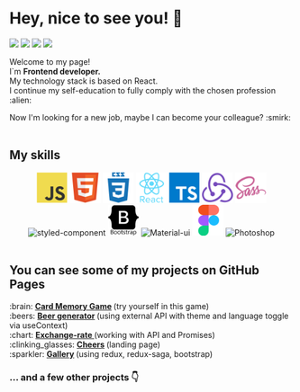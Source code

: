 
# Hey, nice to see you! 👋

<a href="mailto:sitnikova.olga.v@outlook.com" target="_blank"><img src="https://img.shields.io/badge/Email-0078D4?style=for-the-badge&logo=microsoft-outlook&logoColor=white" height="30"/></a>
<a href="https://t.me/olga_sitnikova" target="_blank"><img src="https://img.shields.io/badge/Telegram-2CA5E0?style=for-the-badge&logo=telegram&logoColor=white" height="30"/></a>
<a href="https://www.linkedin.com/in/olga-sitnikova-a331a3230/" target="_blank"><img src="https://img.shields.io/badge/LinkedIn-0077B5?style=for-the-badge&logo=linkedin&logoColor=white" height="30"/></a>
<a href="https://www.instagram.com/sitnikovaolga_/" target="_blank"><img src="https://img.shields.io/badge/Instagram-E4405F?style=for-the-badge&logo=instagram&logoColor=white" height="30"/></a>


<div>Welcome to my page!</div>
<div>I`m <b>Frontend developer.</b></div>
<div>My technology stack is based on React. </div>
<div>I continue my self-education to fully comply with the chosen profession :alien: </v>
<p></p>
<div>Now I'm looking for a new job, maybe I can become your colleague? :smirk: </div>

</br>

  
## My skills

<div align="center">
<img src="https://github.com/devicons/devicon/blob/master/icons/javascript/javascript-original.svg" title="JavaScript" alt="JavaScript" width="55" height="55"/>
<img src="https://github.com/devicons/devicon/blob/master/icons/html5/html5-original.svg" title="HTML5" alt="HTML" width="55" height="55"/>
<img src="https://github.com/devicons/devicon/blob/master/icons/css3/css3-plain-wordmark.svg"  title="CSS3" alt="CSS" width="55" height="55"/>
<img src="https://github.com/devicons/devicon/blob/master/icons/react/react-original-wordmark.svg" title="React" alt="React" width="55" height="55"/>
<img src="https://github.com/devicons/devicon/blob/master/icons/typescript/typescript-original.svg" title="TypeScript " alt="TypeScript" width="55" height="55"/>
<img src="https://github.com/devicons/devicon/blob/master/icons/redux/redux-original.svg" title="Redux" alt="Redux" width="55" height="55"/>
<img src="https://raw.githubusercontent.com/devicons/devicon/master/icons/sass/sass-original.svg" title="SASS" alt="SASS" width="55" height="55"/>
<img src="https://alley.co/wp-content/uploads/2021/01/atom.png" title="styled-component" alt="styled-component" width="55" height="55"/>
<img src="https://raw.githubusercontent.com/devicons/devicon/master/icons/bootstrap/bootstrap-plain-wordmark.svg" title="Bootstrap" alt="Bootstrap" width="55" height="55"/>
<img src="https://v4.material-ui.com/static/logo.png" title="Material-ui" alt="Material-ui" width="55" height="55"/>
<img src="https://raw.githubusercontent.com/devicons/devicon/master/icons/figma/figma-original.svg" title="Figma" alt="Figma" width="55" height="55"/>
<img src="https://upload.wikimedia.org/wikipedia/commons/thumb/a/af/Adobe_Photoshop_CC_icon.svg/512px-Adobe_Photoshop_CC_icon.svg.png" title="Photoshop " alt="Photoshop" width="55" height="55"/>
</div>

</br>

## You can see some of my projects on GitHub Pages

<div> :brain:  <b> <a href="https://olyathecute.github.io/CardMemoryGame/" target="_blank">Card Memory Game</a>  </b>(try yourself in this game) </div>
<div> :beers:  <b> <a href="https://olyathecute.github.io/Beer-generator/" target="_blank">Beer generator</a>  </b>(using external API with theme and language toggle via useContext) </div>
<div> :chart: <b>  <a href="https://olyathecute.github.io/Exchange-rate/" target="_blank">Exchange-rate </a></b> (working with API and Promises)</div>
<div> :clinking_glasses:  <b> <a href="https://olyathecute.github.io/Cheers/" target="_blank">Cheers</a>  </b>(landing page)</div>
<div> :sparkler:  <b> <a href="https://olyathecute.github.io/Gallery/" target="_blank">Gallery</a>  </b>(using redux, redux-saga, bootstrap)</div>

### ... and a few other projects 👇


